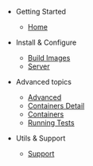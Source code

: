 - Getting Started
  - [Home](/)

- Install & Configure
  - [Build Images](Advanced.md)
  - [Server](server.md)

- Advanced topics
  - [Advanced](Advanced.md)
  - [Containers Detail](containers-detail.md)
  - [Containers](containers.md)
  - [Running Tests](server.md)

- Utils & Support
  - [Support](support.md)
